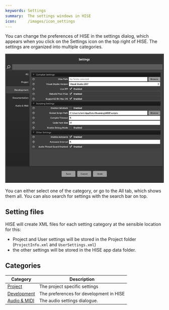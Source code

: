 ```yaml
---
keywords: Settings
summary:  The settings windows in HISE
icon:     /images/icon_settings
---
```


You can change the preferences of HISE in the settings dialog, which appears when you click on the Settings icon on the top right of HISE. The settings are organized into multiple categories.

![SettingsWindow](/images/custom/settingswindow.png) 

You can either select one of the category, or go to the All tab, which shows them all. You can also search for settings with the search bar on top.

## Setting files

HISE will create XML files for each setting category at the sensible location for this:

- Project and User settings will be stored in the Project folder (`ProjectInfo.xml` and `UserSettings.xml`)
- the other settings will be stored in the HISE app data folder.

## Categories

| Category | Description |
| --- | ------- |
| [Project](/working-with-hise/settings/project#settings) | The project specific settings |
| [Development](/working-with-hise/settings/development#hise-path) | The preferences for development in HISE |
| [Audio & MIDI](/working-with-hise/settings/audio-midi#settings) | The audio settings dialogue. |